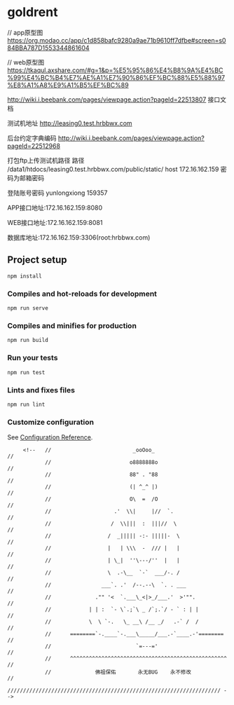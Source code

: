 # goldrent

// app原型图
https://org.modao.cc/app/c1d858bafc9280a9ae71b9610ff7dfbe#screen=s084BBA787D1553344861604

// web原型图
https://tkaqul.axshare.com/#g=1&p=%E5%95%86%E4%B8%9A%E4%BC%99%E4%BC%B4%E7%AE%A1%E7%90%86%EF%BC%88%E5%88%97%E8%A1%A8%E9%A1%B5%EF%BC%89

http://wiki.i.beebank.com/pages/viewpage.action?pageId=22513807 接口文档

测试机地址
http://leasing0.test.hrbbwx.com

后台约定字典编码
http://wiki.i.beebank.com/pages/viewpage.action?pageId=22512968

打包ftp上传测试机路径
路径 /data1/htdocs/leasing0.test.hrbbwx.com/public/static/
host 172.16.162.159
密码为邮箱密码

登陆账号密码
yunlongxiong 159357

APP接口地址:172.16.162.159:8080

WEB接口地址:172.16.162.159:8081

数据库地址:172.16.162.159:3306(root:hrbbwx.com)

## Project setup
```
npm install
```

### Compiles and hot-reloads for development
```
npm run serve
```

### Compiles and minifies for production
```
npm run build
```

### Run your tests
```
npm run test
```

### Lints and fixes files
```
npm run lint
```

### Customize configuration
See [Configuration Reference](https://cli.vuejs.org/config/).



         <!--   //                          _ooOoo_                               //  
                //                         o8888888o                              //      
                //                         88" . "88                              //      
                //                         (| ^_^ |)                              //      
                //                         O\  =  /O                              //  
                //                    .'  \\|     |//  `.                         //  
                //                   /  \\|||  :  |||//  \                        //      
                //                  /  _||||| -:- |||||-  \                       //  
                //                  |   | \\\  -  /// |   |                       //  
                //                  | \_|  ''\---/''  |   |                       //          
                //                  \  .-\__  `-`  ___/-. /                       //          
                //                ___`. .'  /--.--\  `. . ___                     //      
                //              ."" '<  `.___\_<|>_/___.'  >'"".                  //  
                //            | | :  `- \`.;`\ _ /`;.`/ - ` : | |                 //      
                //            \  \ `-.   \_ __\ /__ _/   .-` /  /                 //  
                //      ========`-.____`-.___\_____/___.-`____.-'========         //      
                //                           `=---='                              //  
                //      ^^^^^^^^^^^^^^^^^^^^^^^^^^^^^^^^^^^^^^^^^^^^^^^^^^        //  
                //              佛祖保佑       永无BUG    永不修改                   //
                //////////////////////////////////////////////////////////////////// -->
